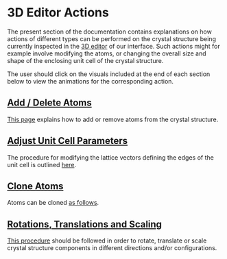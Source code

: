# 3D Editor Actions

The present section of the documentation contains explanations on how actions of different types can be performed on the crystal structure being currently inspected in the [3D editor](../edit.md) of our interface. Such actions might for example involve modifying the atoms, or changing the overall size and shape of the enclosing unit cell of the crystal structure.

The user should click on the visuals included at the end of each section below to view the animations for the corresponding action.     

## [Add / Delete Atoms](add-remove-atoms.md)

[This page](add-remove-atoms.md) explains how to add or remove atoms from the crystal structure.

## [Adjust Unit Cell Parameters](adjust-cell-parameters.md)

The procedure for modifying the lattice vectors defining the edges of the unit cell is outlined [here](adjust-cell-parameters.md).

## [Clone Atoms](clone-atoms.md)

Atoms can be cloned [as follows](clone-atoms.md).

## [Rotations, Translations and Scaling](move-rotate-atoms.md)

[This procedure](move-rotate-atoms.md) should be followed in order to rotate, translate or scale crystal structure components in different directions and/or configurations.
